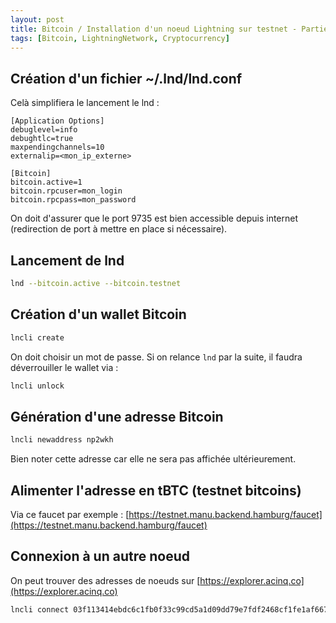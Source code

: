 ```yaml
---
layout: post
title: Bitcoin / Installation d'un noeud Lightning sur testnet - Partie 2
tags: [Bitcoin, LightningNetwork, Cryptocurrency]
---
```


## Création d'un fichier ~/.lnd/lnd.conf

Celà simplifiera le lancement le lnd :

```text
[Application Options]
debuglevel=info
debughtlc=true
maxpendingchannels=10
externalip=<mon_ip_externe> 
  
[Bitcoin]
bitcoin.active=1
bitcoin.rpcuser=mon_login
bitcoin.rpcpass=mon_password
```

On doit d'assurer que le port 9735 est bien accessible depuis internet (redirection de port à mettre en place si nécessaire).

## Lancement de lnd

```bash
lnd --bitcoin.active --bitcoin.testnet
```

## Création d'un wallet Bitcoin

```bash
lncli create
```

On doit choisir un mot de passe. Si on relance `lnd` par la suite, il faudra déverrouiller le wallet via :

```bash
lncli unlock
```

## Génération d'une adresse Bitcoin

```bash
lncli newaddress np2wkh
```

Bien noter cette adresse car elle ne sera pas affichée ultérieurement.

## Alimenter l'adresse en tBTC (testnet bitcoins)

Via ce faucet par exemple : [https://testnet.manu.backend.hamburg/faucet](https://testnet.manu.backend.hamburg/faucet)

## Connexion à un autre noeud

On peut trouver des adresses de noeuds sur [https://explorer.acinq.co](https://explorer.acinq.co)

```bash
lncli connect 03f113414ebdc6c1fb0f33c99cd5a1d09dd79e7fdf2468cf1fe1af6674361695d2@51.15.213.104:9735
```